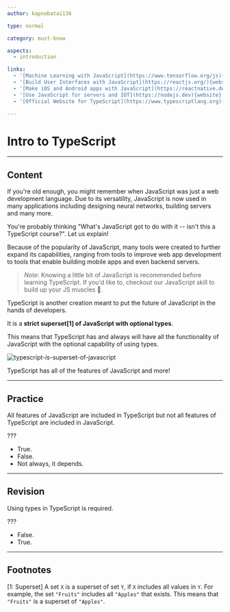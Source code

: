 ```yaml
---
author: kapnobatai136

type: normal

category: must-know

aspects:
  - introduction

links:
  - '[Machine Learning with JavaScript](https://www.tensorflow.org/js){website}'
  - '[Build User Interfaces with JavaScript](https://reactjs.org/){website}'
  - '[Make iOS and Android apps with JavaScript](https://reactnative.dev){website}'
  - '[Use JavaScript for servers and IOT](https://nodejs.dev){website}'
  - '[Official Website for TypeScript](https://www.typescriptlang.org){website}'

---
```


# Intro to TypeScript

---
## Content

If you're old enough, you might remember when JavaScript was just a web development language. Due to its versatility, JavaScript is now used in many applications including designing neural networks, building servers and many more.

You're probably thinking "What's JavaScript got to do with it -- isn't this a TypeScript course?". Let us explain!

Because of the popularity of JavaScript, many tools were created to further expand its capabilities, ranging from tools to improve web app development to tools that enable building mobile apps and even backend servers.

> *Note*: Knowing a little bit of JavaScript is recommended before learning TypeScript. If you'd like to, checkout our JavaScript skill to build up your JS muscles 💪.

TypeScript is another creation meant to put the future of JavaScript in the hands of developers.

It is a **strict superset[1] of JavaScript with optional types**.

This means that TypeScript has and always will have all the functionality of JavaScript with the optional capability of using types.

![typescript-is-superset-of-javascript](https://img.enkipro.com/074c0352be386e58bbdd697ed8bff427.png)

TypeScript has all of the features of JavaScript and more!

---
## Practice

All features of JavaScript are included in TypeScript but not all features of TypeScript are included in JavaScript.

???

* True.
* False.
* Not always, it depends.

---
## Revision

Using types in TypeScript is required.

???

* False.
* True.

---
## Footnotes

[1: Superset]
A set `X` is a superset of set `Y`, if `X` includes all values in `Y`. For example, the set `"Fruits"` includes all `"Apples"` that exists. This means that `"Fruits"` is a superset of `"Apples"`.
